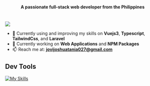 <!--banner-->
<h4 align="center">A passionate full-stack web developer from the Philippines</h4>
<!-- who enjoys solving problems, creating retina display-ready user interfaces, exploring the latest trends and technologies, and focusing on web app development. -->

#
![](https://komarev.com/ghpvc/?username=shuashuaa&style=for-the-badge)
<!-- - 🌱 Currently learning **New Front-end trends & Technologies** --> 
- 🌱 Currently using and improving my skills on **Vuejs3**, **Typescript**, **TailwindCss**, and **Laravel**
- 🌱 Currently working on **Web Applications** and **NPM Packages**
- 📫 Reach me at: **jovijoshuatania027@gmail.com**

<h2>Dev Tools</h2>

[![My Skills](https://skillicons.dev/icons?i=html,css,js,typescript,vue,vite,tailwind,pinia,laravel,mysql,postman,git,npm,nodejs,figma)](https://skillicons.dev)
